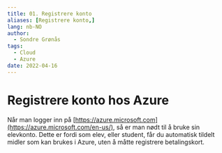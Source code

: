 ```yaml
---
title: 01. Registrere konto
aliases: [Registrere konto,]
lang: nb-NO
author:
  - Sondre Grønås
tags:
  - Cloud
  - Azure
date: 2022-04-16
---
```

# Registrere konto hos Azure
Når man logger inn på [https://azure.microsoft.com](https://azure.microsoft.com/en-us/), så er man nødt til å bruke sin elevkonto. Dette er fordi som elev, eller student, får du automatisk tildelt midler som kan brukes i Azure, uten å måtte registrere betalingskort.